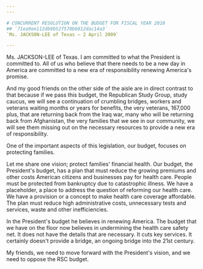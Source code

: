 ```yaml
---
---

# CONCURRENT RESOLUTION ON THE BUDGET FOR FISCAL YEAR 2010
## `71ea9ee112db9b52f570b6812dac14a3`
`Ms. JACKSON-LEE of Texas — 2 April 2009`

---
```



Ms. JACKSON-LEE of Texas. I am committed to what the President is 
committed to. All of us who believe that there needs to be a new day in 
America are committed to a new era of responsibility renewing America's 
promise.

And my good friends on the other side of the aisle are in direct 
contrast to that because if we pass this budget, the Republican Study 
Group, study caucus, we will see a continuation of crumbling bridges, 
workers and veterans waiting months or years for benefits, the very 
veterans, 167,000 plus, that are returning back from the Iraq war, many 
who will be returning back from Afghanistan, the very families that we 
see in our community, we will see them missing out on the necessary 
resources to provide a new era of responsibility.

One of the important aspects of this legislation, our budget, focuses 
on protecting families.

Let me share one vision; protect families' financial health. Our 
budget, the President's budget, has a plan that must reduce the growing 
premiums and other costs American citizens and businesses pay for 
health care. People must be protected from bankruptcy due to 
catastrophic illness. We have a placeholder, a place to address the 
question of reforming our health care. We have a provision or a concept 
to make health care coverage affordable. The plan must reduce high 
administrative costs, unnecessary tests and services, waste and other 
inefficiencies.

In the President's budget he believes in renewing America. The budget 
that we have on the floor now believes in undermining the health care 
safety net. It does not have the details that are necessary. It cuts 
key services. It certainly doesn't provide a bridge, an ongoing bridge 
into the 21st century.

My friends, we need to move forward with the President's vision, and 
we need to oppose the RSC budget.